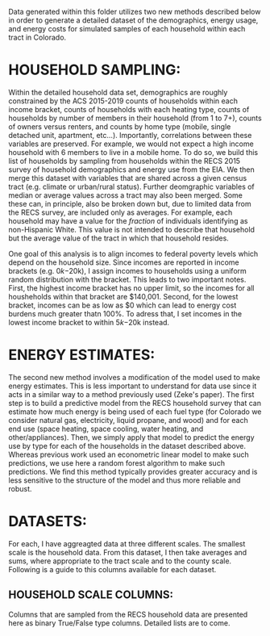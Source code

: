 Data generated within this folder utilizes two new methods described below in order to generate a detailed dataset of the demographics,
energy usage, and energy costs for simulated samples of each household within each tract in Colorado.

# HOUSEHOLD SAMPLING:
Within the detailed household data set, demographics are roughly constrained by the ACS 2015-2019 counts of households within each income bracket, counts of households with each heating type, counts of households by number of members in their household (from 1 to 7+), counts of owners versus renters, and counts by home type (mobile, single detached unit, apartment, etc...). Importantly, correlations between these variables are preserved. For example, we would not expect a high income household with 6 members to live in a mobile home. To do so, we build this list of households by sampling from households within the RECS 2015 survey of household demographics and energy use from the EIA. We then merge this dataset with variables that are shared across a given census tract (e.g. climate or urban/rural status). Further deomgraphic variables of median or average values across a tract may also been merged. Some these can, in principle, also be broken down but, due to limited data from the RECS survey, are included only as averages. For example, each household may have a value for the _fraction_ of individuals identifying as non-Hispanic White. This value is not intended to describe that household but the average value of the tract in which that household resides.

One goal of this analysis is to align incomes to federal poverty levels which depend on the household size. Since incomes are reported in income brackets (e.g. $0k-$20k), I assign incomes to households using a uniform random distribution with the bracket. This leads to two important notes. First, the highest income bracket has no upper limit, so the incomes for all housheholds within that bracket are $140,001. Second, for the lowest bracket, incomes can be as low as $0 which can lead to energy cost burdens much greater thatn 100\%. To adress that, I set incomes in the lowest income bracket to within $5k-$20k instead.

# ENERGY ESTIMATES:
The second new method involves a modification of the model used to make energy estimates. This is less important to understand for
data use since it acts in a similar way to a method previously used (Zeke's paper). The first step is to build a predictive
model from the RECS household survey that can estimate how much energy is being used of each fuel type (for Colorado we consider natural gas,
electricity, liquid propane, and wood) and for each end use (space heating, space cooling, water heating, and other/appliances). Then, we simply
apply that model to predict the energy use by type for each of the households in the dataset described above. Whereas previous work used an
econometric linear model to make such predictions, we use here a random forest algorithm to make such predictions. We find this method
typically provides greater accuracy and is less sensitive to the structure of the model and thus more reliable and robust.

# DATASETS:
For each, I have aggreagted data at three different scales. The smallest scale is the household data. From this dataset, I then take averages
and sums, where appropriate to the tract scale and to the county scale. Following is a guide to this columns available for each dataset.

## HOUSEHOLD SCALE COLUMNS:
Columns that are sampled from the RECS household data are presented here as binary True/False type columns. Detailed lists are to come.
